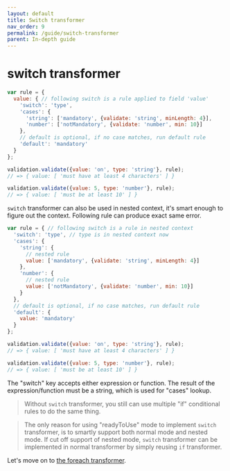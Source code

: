 ```yaml
---
layout: default
title: Switch transformer
nav_order: 9
permalink: /guide/switch-transformer
parent: In-depth guide
---
```


# switch transformer

```js
var rule = {
  value: { // following switch is a rule applied to field 'value'
    'switch': 'type',
    'cases': {
      'string': ['mandatory', {validate: 'string', minLength: 4}],
      'number': ['notMandatory', {validate: 'number', min: 10}]
    },
    // default is optional, if no case matches, run default rule
    'default': 'mandatory'
  }
};

validation.validate({value: 'on', type: 'string'}, rule);
// => { value: [ 'must have at least 4 characters' ] }

validation.validate({value: 5, type: 'number'}, rule);
// => { value: [ 'must be at least 10' ] }
```

`switch` transformer can also be used in nested context, it's smart enough to figure out the context. Following rule can produce exact same error.

```js
var rule = { // following switch is a rule in nested context
  'switch': 'type', // type is in nested context now
  'cases': {
    'string': {
      // nested rule
      value: ['mandatory', {validate: 'string', minLength: 4}]
    },
    'number': {
      // nested rule
      value: ['notMandatory', {validate: 'number', min: 10}]
    }
  },
  // default is optional, if no case matches, run default rule
  'default': {
    value: 'mandatory'
  }
};

validation.validate({value: 'on', type: 'string'}, rule);
// => { value: [ 'must have at least 4 characters' ] }

validation.validate({value: 5, type: 'number'}, rule);
// => { value: [ 'must be at least 10' ] }
```

The "switch" key accepts either expression or function. The result of the expression/function must be a string, which is used for "cases" lookup.

> Without `switch` transformer, you still can use multiple "if" conditional rules to do the same thing.

> The only reason for using "readyToUse" mode to implement `switch` transformer, is to smartly support both normal mode and nested mode. If cut off support of nested mode, `switch` transformer can be implemented in normal transformer by simply reusing `if` transformer.

Let's move on to [the foreach transformer](./foreach-transformer).
